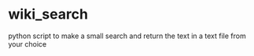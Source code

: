 # wiki_search
python script to make a small search and return the text in a text file from your choice
